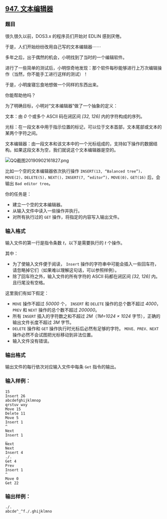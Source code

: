 ## [947. 文本编辑器](https://www.acwing.com/problem/content/949/)

### 题目

很久很久以前，DOS3.x 的程序员们开始对 EDLIN 感到厌倦。

于是，人们开始纷纷改用自己写的文本编辑器⋯⋯

多年之后，出于偶然的机会，小明找到了当时的一个编辑软件。

进行了一些简单的测试后，小明惊奇地发现：那个软件每秒能够进行上万次编辑操作（当然，你不能手工进行这样的测试）！

于是，小明废寝忘食地想做一个同样的东西出来。

你能帮助他吗？

为了明确目标，小明对“文本编辑器”做了一个抽象的定义：

文本：由 *0* 个或多个 ASCII 码在闭区间 *[32, 126]* 内的字符构成的序列。

光标：在一段文本中用于指示位置的标记，可以位于文本首部，文本尾部或文本的某两个字符之间。

文本编辑器：由一段文本和该文本中的一个光标组成的，支持如下操作的数据结构。如果这段文本为空，我们就说这个文本编辑器是空的。

 ![QQ截图20190902161827.png](https://cdn.acwing.com/media/article/image/2019/09/02/19_422b1060cd-QQ截图20190902161827.png)

比如一个空的文本编辑器依次执行操作 `INSERT(13, “Balanced tree”)， MOVE(2)，DELETE(5)，NEXT()，INSERT(7, “editor”)，MOVE(0)，GET(16)` 后，会输出 `Bad editor tree`。

你的任务是：

- 建立一个空的文本编辑器。
- 从输入文件中读入一些操作并执行。
- 对所有执行过的 `GET` 操作，将指定的内容写入输出文件。

### 输入格式

输入文件的第一行是指令条数 *t*，以下是需要执行的 *t* 个操作。

其中：

- 为了使输入文件便于阅读， `Insert` 操作的字符串中可能会插入一些回车符，请忽略掉它们（如果难以理解这句话，可以参照样例）。
- 除了回车符之外，输入文件的所有字符的 ASCII 码都在闭区间 *[32, 126]* 内。且行尾没有空格。

这里我们有如下假定：

- `MOVE` 操作不超过 *50000* 个， `INSERT` 和 `DELETE` 操作的总个数不超过 *4000*， `PREV` 和 `NEXT` 操作的总个数不超过 *200000*。
- 所有 `INSERT` 插入的字符数之和不超过 *2M*（*1M=1024 × 1024* 字节），正确的输出文件长度不超过 *3M* 字节。
- `DELETE` 操作和 `GET` 操作执行时光标后必然有足够的字符。 `MOVE、PREV、NEXT` 操作必然不会试图把光标移动到非法位置。
- 输入文件没有错误。

### 输出格式

输出文件的每行依次对应输入文件中每条 `Get` 指令的输出。

### 输入样例：

```
15
Insert 26
abcdefghijklmnop
qrstuv wxy
Move 15
Delete 11
Move 5
Insert 1
^
Next
Insert 1
_
Next
Next
Insert 4
./.
Get 4
Prev
Insert 1
^
Move 0
Get 22
```

### 输出样例：

```
./.
abcde^_^f./.ghijklmno
```

